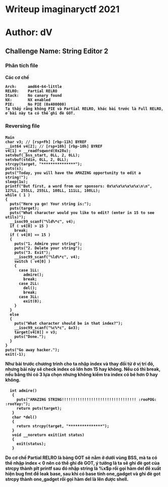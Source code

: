 <h1>Writeup imaginaryctf 2021</h1>
<h1>Author: dV</h1>
<h2>Challenge Name: String Editor 2</h2>
<h3>Phân tích file</h3>
   <h4>Các cơ chế 
  
    Arch:     amd64-64-little
    RELRO:    Partial RELRO
    Stack:    No canary found
    NX:       NX enabled
    PIE:      No PIE (0x400000)
    Ta thấy rằng không PIE và Partial RELRO, khác bài trước là Full RELRO, ở bài này ta có thể ghi đè GOT.
<h3>Reversing file</h3>
  <h4> 
    
    Main
    char v3; // [rsp+Fh] [rbp-11h] BYREF
    __int64 v4[2]; // [rsp+10h] [rbp-10h] BYREF
    v4[1] = __readfsqword(0x28u);
    setvbuf(_bss_start, 0LL, 2, 0LL);
    setvbuf(stdin, 0LL, 2, 0LL);
    strcpy(target, "***************");
    puts(s);
    puts("Today, you will have the AMAZING opportunity to edit a string!");
    sleep(1u);
    printf("But first, a word from our sponsors: 0x%x%x%x%x%x%x\n\n", 127LL, 255LL, 255LL, 108LL, 111LL, 108LL);
    while ( 1 )
    {
      puts("Here ya go! Your string is:");
      puts(target);
      puts("What character would you like to edit? (enter in 15 to see utils)");
      __isoc99_scanf("%ld%*c", v4);
      if ( v4[0] > 15 )
        break;
      if ( v4[0] == 15 )
      {
        puts("1. Admire your string");
        puts("2. Delete your string");
        puts("3. Exit");
        __isoc99_scanf("%ld%*c", v4);
        switch ( v4[0] )
        {
          case 1LL:
            admire();
            break;
          case 2LL:
            del();
            break;
          case 3LL:
            exit(0);
        }
      }
      else
      {
        puts("What character should be in that index?");
        __isoc99_scanf("%c%*c", &v3);
        target[v4[0]] = v3;
        puts("Done.");
      }
    }
    puts("Go away hacker.");
    exit(-1);
Như bài trước chương trình cho ta nhập index và thay đổi từ ở vị trí đó, nhưng bài này sẽ check index có lớn hơn 15 hay không. Nếu có thì break, nếu bằng thì có 3 lựa chọn nhưng không kiểm tra index có bé hơn 0 hay không.</h3>
      <h4> 
         
      int admire()
       {
         puts("AMAZING STRING!!!!!!!!!!!!!!!!!!!!!!!!!!!!!!!!! :rooPOG: :rooYay:");
         return puts(target);
       }
       char *del()
       {
         return strcpy(target, "***************");
       }
       void __noreturn exit(int status)
       {
         exit(status);
       }

Do cơ chế Partial RELRO là bảng GOT sẽ nằm ở dưới vùng BSS, mà ta có thể nhập index < 0 nên có thể ghi đè GOT, ý tưởng là ta sẽ ghi đè got của strcpy thành plt printf sau đó nhập string là %x$p rồi gọi hàm del để xuất hiện bug fmt để leak base, sau khi có base tính one_gadget và ghi đè got strcpy thành one_gadget rồi gọi hàm del là lên được shell.
    
    
